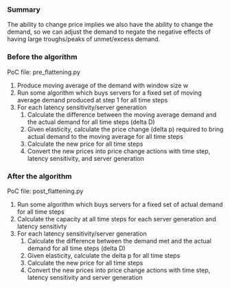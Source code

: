 ### Summary

The ability to change price implies we also have the ability to change the demand, so we can adjust the demand to negate the negative effects of having large troughs/peaks of unmet/excess demand.

### Before the algorithm

PoC file: pre_flattening.py

1) Produce moving average of the demand with window size w
2) Run some algorithm which buys servers for a fixed set of moving average demand produced at step 1 for all time steps
3) For each latency sensitivity/server generation
    1) Calculate the difference between the moving average demand and the actual demand for all time steps (delta D)
    2) Given elasticity, calculate the price change (delta p) required to bring actual demand to the moving average for all time steps
    3) Calculate the new price for all time steps
    4) Convert the new prices into price change actions with time step, latency sensitivity, and server generation
    
### After the algorithm

PoC file: post_flattening.py

1) Run some algorithm which buys servers for a fixed set of actual demand for all time steps
2) Calculate the capacity at all time steps for each server generation and latency sensitivty
3) For each latency sensitivity/server generation
    1) Calculate the difference between the demand met and the actual demand for all time steps (delta D)
    2) Given elasticity, calculate the delta p for all time steps
    3) Calculate the new price for all time steps
    4) Convert the new prices into price change actions with time step, latency sensitivity and server generation